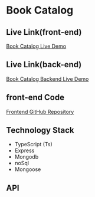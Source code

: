# Book Catalog

## Live Link(front-end)
[Book Catalog Live Demo](https://lighthearted-halva-6443ac.netlify.app/)

## Live Link(back-end)
[Book Catalog Backend Live Demo](https://book-catalog-server-woad.vercel.app/)


## front-end Code
[Frontend GitHub Repository](https://github.com/mohammadShamimReza/book_catalog)

## Technology Stack
- TypeScript (Ts)
- Express
- Mongodb
- noSql
- Mongoose

## API
